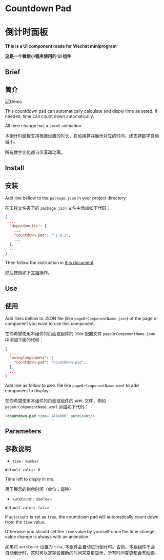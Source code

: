 # Countdown Pad
# 倒计时面板

**This is a UI component made for Wechat miniprogram**

**这是一个微信小程序使用的 UI 组件**

## Brief

## 简介

![Demo](https://github.com/Elenionl/discount-pad/blob/master/demo/demo.gif?raw=true)

This countdown pad can automatically calculate and disply time as seted. If needed, time can count down automatically. 

All time change has a scroll animation.

本倒计时面板支持根据设置的时长，自动换算并展示对应的时间，还支持数字自动减小。

所有数字变化都自带滚动动画。

## Install

## 安装

Add line bellow to the `package.json` in your project directory:

在工程文件夹下的 `package.json` 文件中添加如下代码：

``` JSON
{
  ...
  "dependencies": {
    ...
    "countdown-pad": "^1.0.2",
    ...
  },
  ...
}
```

Then follow the instruction in [this document](https://developers.weixin.qq.com/miniprogram/dev/devtools/npm.html).

然后按照如下[文档](https://developers.weixin.qq.com/miniprogram/dev/devtools/npm.html)操作。

## Use

## 使用

Add lines bellow to JSON file (like `pageOrComponentName.json`) of the page or component you want to use this component.

在你希望使用本组件的页面或组件的 `JSON` 配置文件 `pageOrComponentName.json` 中添加下面的代码：

``` JSON
{
  ...
  "usingComponents": {
    "countdown-pad": "countdown-pad",
  }
  ...
}
```

Add line as follow to `WXML` file like `pageOrComponentName.wxml` to add component to display:

在你希望使用本组件的页面或组件的 `WXML` 文件，例如 `pageOrComponentName.wxml` 添加如下代码：

```HTML
<countdown-pad time='1434000' autoCount/>
```

## Parameters

## 参数说明

* `time: Number`

`default value: 0`

Time left to disply in ms.

用于展示的剩余时间（单位：毫秒）

* `autoCount: Boolean`

`default value: false`

if `autoCount` is set as `true`, the countdown pad will automatically count down from the `time` value.

Otherwise you should set the `time` value by yourself once the time change, value change is always with an animation.

如果将 `autoCount` 设置为 `true`, 本组件会自动进行倒计时。否则，本组组件不会自动倒计时，这时可以定期设置新的时间来变更显示，所有时间变更都会有动画。